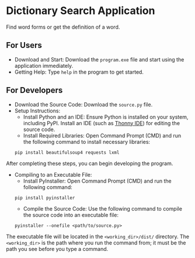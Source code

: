 # Dictionary Search Application
Find word forms or get the definition of a word.
## For Users
- Download and Start: Download the `program.exe` file and start using the application immediately.
- Getting Help: Type `help` in the program to get started.
## For Developers
- Download the Source Code: Download the `source.py` file.
- Setup Instructions:
  + Install Python and an IDE: Ensure Python is installed on your system, including PyPI. Install an IDE (such as [Thonny IDE](https://thonny.org/)) for editing the source code.
  + Install Required Libraries: Open Command Prompt (CMD) and run the following command to install necessary libraries:
   ```
   pip install beautifulsoup4 requests lxml
   ```
After completing these steps, you can begin developing the program.
- Compiling to an Executable File:
  + Install PyInstaller: Open Command Prompt (CMD) and run the following command:
   ```
   pip install pyinstaller
   ```
  + Compile the Source Code: Use the following command to compile the source code into an executable file:
   ```
   pyinstaller --onefile <path/to/source.py>
   ```
The executable file will be located in the `<working_dir>/dist/` directory. The `<working_dir>` is the path where you run the command from; it must be the path you see before you type a command.
